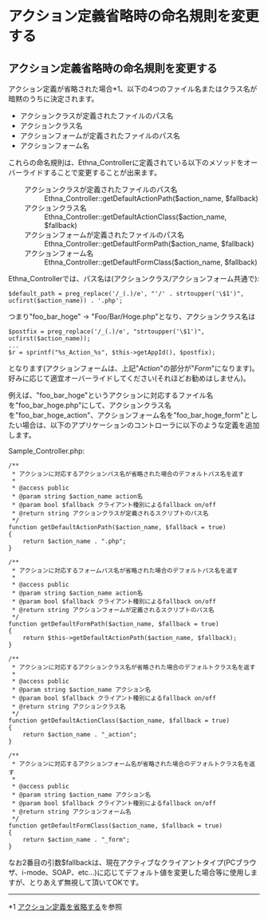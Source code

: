 # アクション定義省略時の命名規則を変更する

## アクション定義省略時の命名規則を変更する

アクション定義が省略された場合\*1、以下の4つのファイル名またはクラス名が暗黙のうちに決定されます。

- アクションクラスが定義されたファイルのパス名
- アクションクラス名
- アクションフォームが定義されたファイルのパス名
- アクションフォーム名

これらの命名規則は、Ethna_Controllerに定義されている以下のメソッドをオーバーライドすることで変更することが出来ます。

<dl class="list1" style="padding-left:16px;margin-left:16px">
<dt>アクションクラスが定義されたファイルのパス名</dt>
<dd>Ethna_Controller::getDefaultActionPath($action_name, $fallback)</dd>
<dt>アクションクラス名</dt>
<dd>Ethna_Controller::getDefaultActionClass($action_name, $fallback)</dd>
<dt>アクションフォームが定義されたファイルのパス名</dt>
<dd>Ethna_Controller::getDefaultFormPath($action_name, $fallback)</dd>
<dt>アクションフォーム名</dt>
<dd>Ethna_Controller::getDefaultFormClass($action_name, $fallback)</dd>
</dl>

Ethna_Controllerでは、パス名は(アクションクラス/アクションフォーム共通で):

    $default_path = preg_replace('/_(.)/e', "'/' . strtoupper('\$1')",
    ucfirst($action_name)) . '.php';

つまり"foo_bar_hoge" -> "Foo/Bar/Hoge.php"となり、アクションクラス名は

    $postfix = preg_replace('/_(.)/e', "strtoupper('\$1')", ucfirst($action_name));
    ...
    $r = sprintf("%s_Action_%s", $this->getAppId(), $postfix);

となります(アクションフォームは、上記"_Action_"の部分が"_Form_"になります)。好みに応じて適宜オーバーライドしてください(それほどお勧めはしません)。

例えば、"foo_bar_hoge"というアクションに対応するファイル名を"foo_bar_hoge.php"にして、アクションクラス名を"foo_bar_hoge_action"、アクションフォーム名を"foo_bar_hoge_form"としたい場合は、以下のアプリケーションのコントローラに以下のような定義を追加します。

Sample_Controller.php:

    /**
     * アクションに対応するアクションパス名が省略された場合のデフォルトパス名を返す
     *
     * @access public
     * @param string $action_name action名
     * @param bool $fallback クライアント種別によるfallback on/off
     * @return string アクションクラスが定義されるスクリプトのパス名
     */
    function getDefaultActionPath($action_name, $fallback = true)
    {
        return $action_name . ".php";
    }

    /**
     * アクションに対応するフォームパス名が省略された場合のデフォルトパス名を返す
     *
     * @access public
     * @param string $action_name action名
     * @param bool $fallback クライアント種別によるfallback on/off
     * @return string アクションフォームが定義されるスクリプトのパス名
     */
    function getDefaultFormPath($action_name, $fallback = true)
    {
        return $this->getDefaultActionPath($action_name, $fallback);
    }

    /**
     * アクションに対応するアクションクラス名が省略された場合のデフォルトクラス名を返す
     *
     * @access public
     * @param string $action_name アクション名
     * @param bool $fallback クライアント種別によるfallback on/off
     * @return string アクションクラス名
     */
    function getDefaultActionClass($action_name, $fallback = true)
    {
        return $action_name . "_action";
    }

    /**
     * アクションに対応するアクションフォーム名が省略された場合のデフォルトクラス名を返す
     *
     * @access public
     * @param string $action_name アクション名
     * @param bool $fallback クライアント種別によるfallback on/off
     * @return string アクションフォーム名
     */
    function getDefaultFormClass($action_name, $fallback = true)
    {
        return $action_name . "_form";
    }

なお2番目の引数$fallbackは、現在アクティブなクライアントタイプ(PCブラウザ、i-mode、SOAP、etc...)に応じてデフォルト値を変更した場合等に使用しますが、とりあえず無視して頂いてOKです。


* * *
\*1 [アクション定義を省略する](dev_guide-action-omit.md)を参照  

